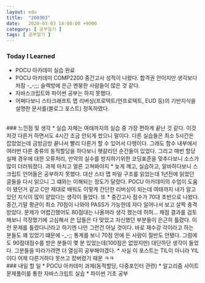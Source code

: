 ```yaml
---
layout: edu
title:  "200303"
date:   2020-03-03 14:00:00 +9000
category: [ 공부일기 ]
tags: [ 공부일기 ]
---
```


### Today I Learned
* POCU 아카데미 실습 완료
* POCU 아카데미 COMP2200 중간고사 성적이 나왔다. 합격권 안이지만 생각보다 처참 -_-;;; 슬렉방에 은근 멘붕한 사람들이 많은 것 같다.
* 자바스크립트와 파이썬 공부는 하지 못했다.
* 어쩌다보니 스타크래프트 맵 리버싱(프로텍트/언프로텍트, EUD 등)의 기반지식을 설명한 문서를(블로그 포스트) 정독하였다.

<br>
### 느낀점 및 생각
* 실습 자체는 여태까지의 실습 중 가장 편하게 끝난 것 같다. 이것저것 다른거 하면서도 4시간 조금 안되게 썼으니 말이다. 다른 실습들은 최소 5시간은 잡았었는데 금방금방 끝나서 빨리 다른거 할 수 있어서 다행이다. 그래도 함수 내부에서 여러번 다른 종류의 동적할당을 하다보니 헷갈리던 순간들이 있었다. 그리고 매번 할당 실패 경우에 대한 오류처리, 만약의 실수를 방지하기위한 코딩표준을 맞추다보니 소스가 많이 더러워졌다. 과제 마치고 얼른 고쳐봐야지
* 늦게 꺠고, 실습하고, 알바하다보니 스크립트 언어들은 공부하지 못했다. 대산 스타 맵 파일 구조를 읽었는데 1년전에 읽었던 글들을 다시 읽으니 그 떄와는 이해되는 정도가 달랐다. POCU 아카데미의 수업이 도움이 됐던거 같고 C만 제대로 배워도 이렇게 간단한 리버싱이 되는데 여태까지 내가 알고 있던 지식이 많이 얕았다는 생각이 들었다. 또 
* 중간고사 점수가 70대 초반으로 나왔다. 중간,기말 평균이 최소 70점이 나와야 PASS가 가능한데 자다 일어나서 보고 살짝 충격 받았다. 문제가 어렵긴했어도 80점대는 나올꺼라 생각 했는데 허허... 채점 결과를 검토해보니 걱정했기에 고심해서 쓴 답들은 다 맞았고 자신했던 부분들이 은근히 틀렸다. 이런 문제를 틀렸다니!라고 하기엔 나만 그런건 아닐 것이다. 바로 재수강 각이라고 하는 분들도 꽤 있었기 떄문에 -_-;; 통계를 보니 70점 안에 든 사람이 절반도 안됐다. 그럼에도 90점대점수를 받은 분들이 몇 분 있었는데(100점은 없었지만) 대단하단 생각이 들었다. 그분들을 따라가려면 더 열심히 공부해야겠다.
* 사실 이 포스트는 TIL이 아니라 YIL이다 어제 다른거하다 못쓰고 잤버렸기 때문 ㅋㅋ

<br>
### 내일 할 일
* POCU 아카데미 과제(동적할당, 다중포인터 관련)
* 알고리즘 사이트 문제풀이를 통한 자바스크립트 실습
* 파이썬 기초 공부